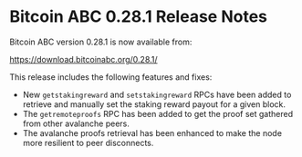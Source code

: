 # Bitcoin ABC 0.28.1 Release Notes

Bitcoin ABC version 0.28.1 is now available from:

  <https://download.bitcoinabc.org/0.28.1/>

This release includes the following features and fixes:
 - New `getstakingreward` and `setstakingreward` RPCs have been added to
   retrieve and manually set the staking reward payout for a given block.
 - The `getremoteproofs` RPC has been added to get the proof set gathered from
   other avalanche peers.
 - The avalanche proofs retrieval has been enhanced to make the node more
   resilient to peer disconnects.
